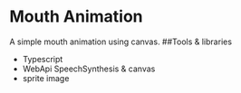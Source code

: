 # Mouth Animation
A simple mouth animation using canvas.
##Tools & libraries
- Typescript
- WebApi SpeechSynthesis & canvas
- sprite image
